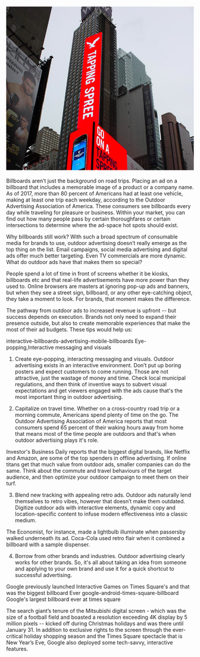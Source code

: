 <img src="/images/blog-image-2.jpg" alt="Installing NodeJS on your device"><br/><br/>
Billboards aren’t just the background on road trips. Placing an ad on a billboard that includes a memorable image of a product or a company name. As of 2017, more than 80 percent of Americans had at least one vehicle, making at least one trip each weekday, according to the Outdoor Advertising Association of America. These consumers see billboards every day while traveling for pleasure or business. Within your market, you can find out how many people pass by certain thoroughfares or certain intersections to determine where  the ad-space hot spots should exist.

Why billboards still work?
With such a broad spectrum of consumable media for brands to use, outdoor advertising doesn’t really emerge as the top thing on the list. Email campaigns, social media advertising  and digital ads offer much better targeting. Even TV commercials are more dynamic. What do outdoor ads have that makes them so special?

People spend a lot of  time in front of screens whether it be kiosks, billboards etc and that real-life advertisements have more power than they used to. Online browsers are masters at ignoring pop-up ads and banners, but when they see a street sign, billboard, or any other eye-catching object, they take a moment to look. For brands, that moment makes the difference.

The pathway from outdoor ads to increased revenue is upfront -- but success depends on execution. Brands not only need to expand their presence outside, but also to create memorable experiences that make the most of their ad budgets. These tips would help us:

interactive-billboards-advertising-mobile-billboards                                                              Eye-popping,Interactive messaging and visuals

1. Create eye-popping, interacting messaging and visuals.
Outdoor advertising exists in an interactive environment. Don’t put up boring posters and expect customers to come running. Those are not attractive, just the wastage of money and time. Check local municipal regulations, and then think of inventive ways to subvert visual expectations and get viewers engaged with the ads cause that's the most important thing in outdoor advertising.

2. Capitalize on travel time.
Whether on a cross-country road trip or a morning commute, Americans spend plenty of time on the go. The Outdoor Advertising Association of America reports that most consumers spend 65 percent of their waking hours away from home that means most of the time people are outdoors and that's when outdoor advertising plays it's role.

Investor's Business Daily reports that the biggest digital brands, like Netflix and Amazon, are some of the top spenders in offline advertising. If online titans get that much value from outdoor ads, smaller companies can do the same. Think about the commute and travel behaviours of the target audience, and then optimize your outdoor campaign to meet them on their turf.

3. Blend new tracking with appealing retro ads.
Outdoor ads naturally lend themselves to retro vibes, however that doesn’t make them outdated. Digitize outdoor ads with interactive elements, dynamic copy and location-specific content to infuse modern effectiveness into a classic medium.

The Economist, for instance, made a lightbulb illuminate when passersby walked underneath its ad. Coca-Cola used retro flair when it combined a billboard with a sample dispenser.

4. Borrow from other brands and industries.
Outdoor advertising clearly works for other brands. So, it's all about taking an idea from someone and applying to your own brand and use it for a quick shortcut to successful advertising.

Google previously launched Interactive Games on Times Square's  and that was the biggest billboard Ever
google-android-times-square-billboard                                                                    Google's largest billboard ever at times square

The search giant’s tenure of the Mitsubishi digital screen - which was the size of a football field and boasted a resolution exceeding 4K display by 5 million pixels -- kicked off during Christmas holidays and was there until January 31. In addition to exclusive rights to the screen through the ever-critical holiday shopping season and the Times Square spectacle that is New Year’s Eve, Google also deployed some tech-savvy, interactive features.